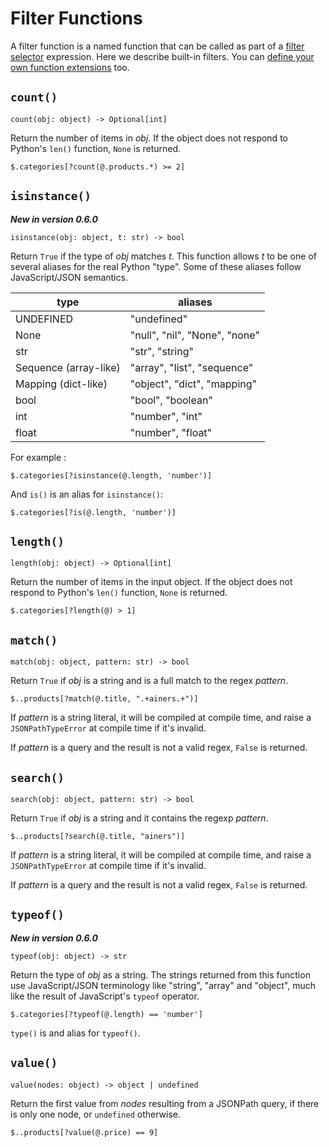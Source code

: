 # Filter Functions

A filter function is a named function that can be called as part of a [filter selector](syntax.md#filters-expression) expression. Here we describe built-in filters. You can [define your own function extensions](advanced.md#function-extensions) too.

## `count()`

```text
count(obj: object) -> Optional[int]
```

Return the number of items in _obj_. If the object does not respond to Python's `len()` function, `None` is returned.

```
$.categories[?count(@.products.*) >= 2]
```

## `isinstance()`

**_New in version 0.6.0_**

```text
isinstance(obj: object, t: str) -> bool
```

Return `True` if the type of _obj_ matches _t_. This function allows _t_ to be one of several aliases for the real Python "type". Some of these aliases follow JavaScript/JSON semantics.

| type                  | aliases                       |
| --------------------- | ----------------------------- |
| UNDEFINED             | "undefined"                   |
| None                  | "null", "nil", "None", "none" |
| str                   | "str", "string"               |
| Sequence (array-like) | "array", "list", "sequence"   |
| Mapping (dict-like)   | "object", "dict", "mapping"   |
| bool                  | "bool", "boolean"             |
| int                   | "number", "int"               |
| float                 | "number", "float"             |

For example :

```
$.categories[?isinstance(@.length, 'number')]
```

And `is()` is an alias for `isinstance()`:

```
$.categories[?is(@.length, 'number')]
```

## `length()`

```text
length(obj: object) -> Optional[int]
```

Return the number of items in the input object. If the object does not respond to Python's `len()` function, `None` is returned.

```
$.categories[?length(@) > 1]
```

## `match()`

```text
match(obj: object, pattern: str) -> bool
```

Return `True` if _obj_ is a string and is a full match to the regex _pattern_.

```text
$..products[?match(@.title, ".+ainers.+")]
```

If _pattern_ is a string literal, it will be compiled at compile time, and raise a `JSONPathTypeError` at compile time if it's invalid.

If _pattern_ is a query and the result is not a valid regex, `False` is returned.

## `search()`

```text
search(obj: object, pattern: str) -> bool
```

Return `True` if _obj_ is a string and it contains the regexp _pattern_.

```text
$..products[?search(@.title, "ainers")]
```

If _pattern_ is a string literal, it will be compiled at compile time, and raise a `JSONPathTypeError` at compile time if it's invalid.

If _pattern_ is a query and the result is not a valid regex, `False` is returned.

## `typeof()`

**_New in version 0.6.0_**

```text
typeof(obj: object) -> str
```

Return the type of _obj_ as a string. The strings returned from this function use JavaScript/JSON terminology like "string", "array" and "object", much like the result of JavaScript's `typeof` operator.

```
$.categories[?typeof(@.length) == 'number']
```

`type()` is and alias for `typeof()`.

## `value()`

```
value(nodes: object) -> object | undefined
```

Return the first value from _nodes_ resulting from a JSONPath query, if there is only one node, or `undefined` otherwise.

```text
$..products[?value(@.price) == 9]
```
